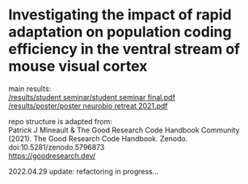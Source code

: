 # Investigating the impact of rapid adaptation on population coding efficiency in the ventral stream of mouse visual cortex

main results:  
[/results/student seminar/student seminar final.pdf](https://github.com/lanluo9/inter/blob/4cfd5f89c713439b94803b5e078b1dff518a8834/results/student%20seminar/student%20seminar%20final.pdf)  
[/results/poster/poster neurobio retreat 2021.pdf](https://github.com/lanluo9/inter/blob/4cfd5f89c713439b94803b5e078b1dff518a8834/results/poster/poster%20neurobio%20retreat%202021.pdf)  

repo structure is adapted from:  
Patrick J Mineault & The Good Research Code Handbook Community (2021). The Good Research Code Handbook. Zenodo. doi:10.5281/zenodo.5796873  
https://goodresearch.dev/  

2022.04.29 update: refactoring in progress...
